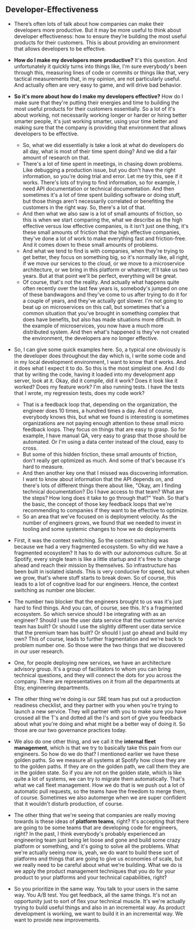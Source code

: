 
## Developer-Effectiveness

* There’s often lots of talk about how companies can make their developers more productive. But it may be more useful to think about developer effectiveness: how to ensure they’re building the most useful products for their customers. This is about providing an environment that allows developers to be effective. 

* **How do I make my developers more productive?** It's this question. And unfortunately it quickly turns into things like, I'm sure everybody's been through this, measuring lines of code or commits or things like that, very tactical measurements that, in my opinion, are not particularly useful. And actually often are very easy to game, and will drive bad behavior.

* **So it's more about how do I make my developers effective?** How do I make sure that they're putting their energies and time to building the most useful products for their customers essentially. So a lot of it's about working, not necessarily working longer or harder or hiring better smarter people, it's just working smarter, using your time better and making sure that the company is providing that environment that allows developers to be effective.

  * So, what we did essentially is take a look at what do developers do all day, what is most of their time spent doing? And we did a fair amount of research on that.
  * There's a lot of time spent in meetings, in chasing down problems. Like debugging a production issue, but you don't have the right information, so you're doing trial and error. Let me try this, see if it works. There's lots of trying to find information, so for example, I need API documentation or technical documentation. And then sometimes it's a lot of time spent building software or doing stuff, but those things aren't necessarily correlated or benefiting the customers in the right way. So, there's a lot of that.
  * And then what we also saw is a lot of small amounts of friction, so this is when we start comparing the, what we describe as the high effective versus low effective companies, is it isn't just one thing, it's these small amounts of friction that the high effective companies, they've done a lot of work to make everything fast and friction-free. And it comes down to these small amounts of problems.
  *  And what we tend to find is with companies, when they're trying to get better, they focus on something big, so it's normally like, all right, if we move our services to the cloud, or we move to a microservice architecture, or we bring in this platform or whatever, it'll take us two years. But at that point we'll be perfect, everything will be great.
  *  Of course, that's not the reality. And actually what happens quite often recently over the last few years is, somebody's jumped on one of these bandwagons and they've come to us after trying to do it for a couple of years, and they've actually got slower. I'm not going to beat up on microservices on this call, but sometimes that's a common situation that you've brought in something complex that does have benefits, but also has made situations more difficult. In the example of microservices, you now have a much more distributed system. And then what's happened is they've not created the environment, the developers are no longer effective.

* So, I can give some quick examples here. So, a typical one obviously is the developer does throughout the day which is, I write some code and in my local development environment, I want to know that it works. And it does what I expect it to do. So this is the most simplest one. And I do that by writing the code, having it loaded into my development app server, look at it. Okay, did it compile, did it work? Does it look like it worked? Does my feature work? I'm also running tests. I have the tests that I wrote, my regression tests, does my code work?
  * That is a feedback loop that, depending on the organization, the engineer does 10 times, a hundred times a day. And of course, everybody knows this, but what we found is interesting is sometimes organizations are not paying enough attention to these small micro feedback loops. They focus on things that are easy to grasp. So for example, I have manual QA, very easy to grasp that those should be automated. Or I'm using a data center instead of the cloud, easy to cross.
  * But some of this hidden friction, these small amounts of friction, don't really get optimized as much. And some of that's because it's hard to measure.
  * And then another key one that I missed was discovering information. I want to know about information that the API depends on, and there's lots of different things there about like, "Okay, am I finding technical documentation? Do I have access to that team? What are the steps? How long does it take to go through that?" Yeah. So that's the basic, the concept of those key feedback loops that we're recommending to companies if they want to be effective to optimize.
  * So an area that we've focused on is deployment velocity. As the number of engineers grows, we found that we needed to invest in tooling and some systemic changes to how we do deployments


* First, it was the context switching. So the context switching was because we had a very fragmented ecosystem. So why did we have a fragmented ecosystem? It has to do with our autonomous culture. So at Spotify, every single team is like a little startup and it's free to charge ahead and reach their mission by themselves. So infrastructure has been built in isolated islands. This is very conducive for speed, but when we grow, that's where stuff starts to break down. So of course, this leads to a lot of cognitive load for our engineers. Hence, the context switching as number one blocker.

* The number two blocker that the engineers brought to us was it's just hard to find things. And you can, of course, see this. It's a fragmented ecosystem. So which service should I be integrating with as an engineer? Should I use the user data service that the customer service team has built? Or should I use the slightly different user data service that the premium team has built? Or should I just go ahead and build my own? This of course, leads to further fragmentation and we're back to problem number one. So those were the two things that we discovered in our user research.

* One, for people deploying new services, we have an architecture advisory group. It's a group of facilitators to whom you can bring technical questions, and they will connect the dots for you across the company. There are representatives on it from all the departments at Etsy, engineering departments.

* The other thing we're doing is our SRE team has put out a production readiness checklist, and they partner with you when you're trying to launch a new service. They will partner with you to make sure you have crossed all the T's and dotted all the I's and sort of give you feedback about what you're doing and what might be a better way of doing it. So those are our two governance practices today.

* We also do one other thing, and we call it the **internal fleet management**, which is that we try to basically take this pain from our engineers. So how do we do that? I mentioned earlier we have these golden paths. So we measure all systems at Spotify how close they are to the golden paths. If they are on the golden path, we call them they are in the golden state. So if you are not on the golden state, which is like quite a lot of systems, we can try to migrate them automatically. That's what we call fleet management. How we do that is we push out a lot of automatic pull requests, so the teams have the freedom to merge them, of course. Sometimes we also automerge when we are super confident that it wouldn't disturb production, of course.

* The other thing that we're seeing that companies are really moving towards is these ideas of **platform teams**, right? It's accepting that there are going to be some teams that are developing code for engineers, right? In the past, I think everybody's probably experienced an engineering team just being let loose and gone and build some crazy platform or something, and it's going to solve all the problems. What we're actually seeing now is, yeah, we do want to build these sort of platforms and things that are going to give us economies of scale, but we really need to be careful about what we're building. What we do is we apply the product management techniques that you do for your product to your platforms and your technical capabilities, right?

* So you prioritize in the same way. You talk to your users in the same way. You A/B test. You get feedback, all the same things. It's not an opportunity just to sort of flex your technical muscle. It's we're actually trying to build useful things and also in an incremental way. As product development is working, we want to build it in an incremental way. We want to provide new improvements.





